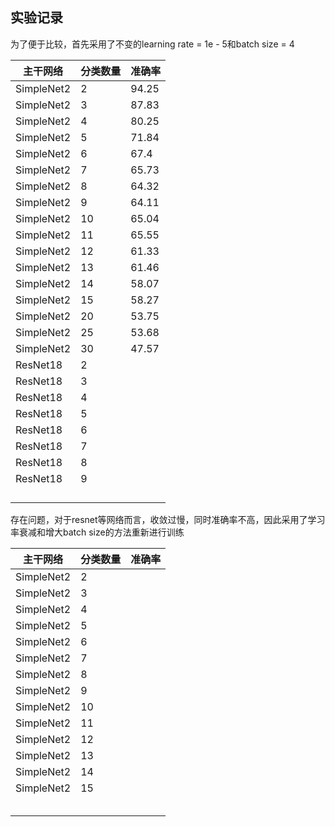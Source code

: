 ## 实验记录

为了便于比较，首先采用了不变的learning rate = 1e - 5和batch size = 4

| 主干网络   | 分类数量 | 准确率 |
| ---------- | -------- | ------ |
| SimpleNet2 | 2        | 94.25  |
| SimpleNet2 | 3        | 87.83  |
| SimpleNet2 | 4        | 80.25  |
| SimpleNet2 | 5        | 71.84  |
| SimpleNet2 | 6        | 67.4   |
| SimpleNet2 | 7        | 65.73  |
| SimpleNet2 | 8        | 64.32  |
| SimpleNet2 | 9        | 64.11  |
| SimpleNet2 | 10       | 65.04  |
| SimpleNet2 | 11       | 65.55  |
| SimpleNet2 | 12       | 61.33  |
| SimpleNet2 | 13       | 61.46  |
| SimpleNet2 | 14       | 58.07  |
| SimpleNet2 | 15       | 58.27  |
| SimpleNet2 | 20       | 53.75  |
| SimpleNet2 | 25       | 53.68  |
| SimpleNet2 | 30       | 47.57  |
| ResNet18   | 2        |        |
| ResNet18   | 3        |        |
| ResNet18   | 4        |        |
| ResNet18   | 5        |        |
| ResNet18   | 6        |        |
| ResNet18   | 7        |        |
| ResNet18   | 8        |        |
| ResNet18   | 9        |        |
|            |          |        |
|            |          |        |
|            |          |        |
|            |          |        |

存在问题，对于resnet等网络而言，收敛过慢，同时准确率不高，因此采用了学习率衰减和增大batch size的方法重新进行训练

| 主干网络   | 分类数量 | 准确率 |
| ---------- | -------- | ------ |
| SimpleNet2 | 2        |        |
| SimpleNet2 | 3        |        |
| SimpleNet2 | 4        |        |
| SimpleNet2 | 5        |        |
| SimpleNet2 | 6        |        |
| SimpleNet2 | 7        |        |
| SimpleNet2 | 8        |        |
| SimpleNet2 | 9        |        |
| SimpleNet2 | 10       |        |
| SimpleNet2 | 11       |        |
| SimpleNet2 | 12       |        |
| SimpleNet2 | 13       |        |
| SimpleNet2 | 14       |        |
| SimpleNet2 | 15       |        |
|            |          |        |
|            |          |        |
|            |          |        |
|            |          |        |
|            |          |        |